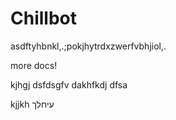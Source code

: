 # Chillbot
asdftyhbnkl,.;pokjhytrdxzwerfvbhjiol,.






more docs!



kjhgj
dsfdsgfv
dakhfkdj
dfsa


kjjkh
עיחלך


